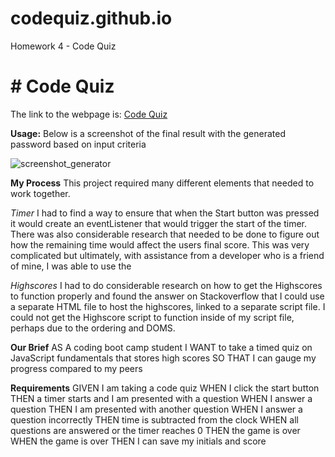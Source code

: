 # codequiz.github.io
Homework 4 - Code Quiz


<body>

<h1>
# Code Quiz
</h1>

The link to the webpage is:
<a href="https://suziestephen.github.io/password-generator-hw.github.io/"> Code Quiz </a>


<b>Usage:</b>
Below is a screenshot of the final result with the generated password based on input criteria

![screenshot_generator](https://user-images.githubusercontent.com/74234842/100995489-f1f55900-35ab-11eb-8a4f-34ec45b6a431.png)

<b> My Process</b>
This project required many different elements that needed to work together. 

<i>Timer</i>
I had to find a way to ensure that when the Start button was pressed it would create an eventListener that would trigger the start of the timer. There was also considerable research that needed to be done to figure out how the remaining time would affect the users final score. This was very complicated but ultimately, with assistance from a developer who is a friend of mine, I was able to use the 

<i>Highscores</i>
I had to do considerable research on how to get the Highscores to function properly and found the answer on Stackoverflow that I could use a separate HTML file to host the highscores, linked to a separate script file. I could not get the Highscore script to function inside of my script file, perhaps due to the ordering and DOMS.



<b>Our Brief</b>
AS A coding boot camp student
I WANT to take a timed quiz on JavaScript fundamentals that stores high scores
SO THAT I can gauge my progress compared to my peers

<b>Requirements</b>
GIVEN I am taking a code quiz
WHEN I click the start button
THEN a timer starts and I am presented with a question
WHEN I answer a question
THEN I am presented with another question
WHEN I answer a question incorrectly
THEN time is subtracted from the clock
WHEN all questions are answered or the timer reaches 0
THEN the game is over
WHEN the game is over
THEN I can save my initials and score
